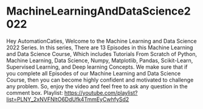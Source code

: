# MachineLearningAndDataScience2022
Hey AutomationCaties, Welcome to the Machine Learning and Data Science 2022 Series. In this series, There are 13 Episodes in this Machine Learning and Data Science Course, Which includes Tutorials From Scratch of Python, Machine Learning, Data Science, Numpy, Matplotlib, Pandas, Scikit-Learn, Supervised Learning, and Deep learning Concepts. We make sure that if you complete all Episodes of our Machine Learning and Data Science Course, then you can become highly confident and motivated to challenge any problem. So, enjoy the video and feel free to ask any question in the comment box. Playlist: https://youtube.com/playlist?list=PLNY_2xNVFNltO6DdUfk4TmmEyCwhfySd2
